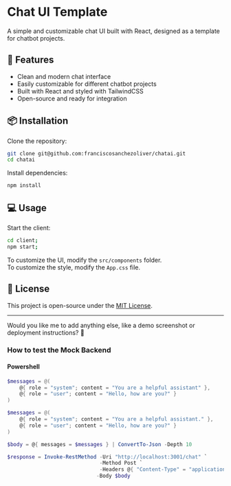 
# Chat UI Template  

A simple and customizable chat UI built with React, designed as a template for chatbot projects.  

## 🚀 Features  

- Clean and modern chat interface  
- Easily customizable for different chatbot projects  
- Built with React and styled with TailwindCSS  
- Open-source and ready for integration  

## 📦 Installation  

Clone the repository:  
```bash
git clone git@github.com:franciscosanchezoliver/chatai.git
cd chatai
```

Install dependencies:  
```bash
npm install
```

## 💻 Usage  

Start the client:
```bash
cd client;
npm start;
```

To customize the UI, modify the `src/components` folder.  
To customize the style, modify the `App.css` file.


## 📜 License  

This project is open-source under the [MIT License](LICENSE).  

---

Would you like me to add anything else, like a demo screenshot or deployment instructions? 🚀

### How to test the Mock Backend

#### Powershell
```powershell
$messages = @(
	@{ role = "system"; content = "You are a helpful assistant" },
	@{ role = "user"; content = "Hello, how are you?" }
)

$messages = @(
    @{ role = "system"; content = "You are a helpful assistant." },
    @{ role = "user"; content = "Hello, how are you?" }
)

$body = @{ messages = $messages } | ConvertTo-Json -Depth 10

$response = Invoke-RestMethod -Uri "http://localhost:3001/chat" `
                              -Method Post `
                              -Headers @{ "Content-Type" = "application/json" } `
                             -Body $body

```